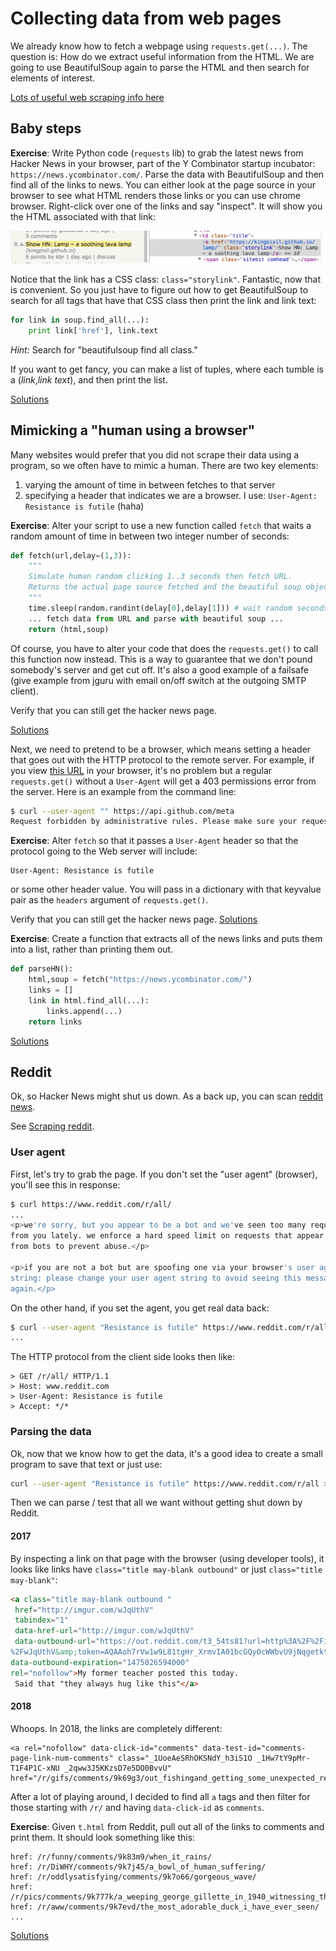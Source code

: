 # Collecting data from web pages

We already know how to fetch a webpage using `requests.get(...)`. The question is: How do we extract useful information from the HTML. We are going to use BeautifulSoup again to parse the HTML and then search for elements of interest.

[Lots of useful web scraping info here](https://automatetheboringstuff.com/chapter11/)

## Baby steps

**Exercise**: Write Python code (`requests` lib) to grab the latest news from Hacker News in your browser, part of the Y Combinator startup incubator: `https://news.ycombinator.com/`. Parse the data with BeautifulSoup and then find all of the links to news.  You can either look at the page source in your browser to see what HTML renders those links or you can use chrome browser. Right-click over one of the links and say "inspect". It will show you the HTML associated with that link:

<img src=figures/hn-element.png width=500>

Notice that the link has a CSS class: `class="storylink"`. Fantastic, now that is convenient.  So you just have to figure out how to get BeautifulSoup to search for all tags that have that CSS class then print the link and link text:

```python
for link in soup.find_all(...):
    print link['href'], link.text
```

*Hint:* Search for "beautifulsoup find all class."

If you want to get fancy, you can make a list of tuples, where each tumble is a (*link*,*link text*), and then print the list.

[Solutions](https://github.com/parrt/msds692/tree/master/notes/code/scrape)

## Mimicking a "human using a browser"

Many websites would prefer that you did not scrape their data using a program, so we often have to mimic a human. There are two key elements:

1. varying the amount of time in between fetches to that server
2. specifying a header that indicates we are a browser. I use: `User-Agent: Resistance is futile`  (haha)

**Exercise**: Alter your script to use a new function called `fetch` that waits a random amount of time in between two integer number of seconds:

```python
def fetch(url,delay=(1,3)):
    """
    Simulate human random clicking 1..3 seconds then fetch URL.
    Returns the actual page source fetched and the beautiful soup object.
    """
    time.sleep(random.randint(delay[0],delay[1])) # wait random seconds
    ... fetch data from URL and parse with beautiful soup ...
    return (html,soup)
```

Of course, you have to alter your code that does the `requests.get()` to call this function now instead. This is a way to guarantee that we don't pound somebody's server and get cut off. It's also a good example of a failsafe (give example from jguru with email on/off switch at the outgoing SMTP client).

Verify that you can still get the hacker news page.

[Solutions](https://github.com/parrt/msds692/tree/master/notes/code/scrape)

Next, we need to pretend to be a browser, which means setting a header that goes out with the HTTP protocol to the remote server. For example, if you view [this URL](https://api.github.com/meta) in your browser, it's no problem but a regular `requests.get()` without a `User-Agent` will get a 403 permissions error from the server. Here is an example from the command line:

```bash
$ curl --user-agent "" https://api.github.com/meta
Request forbidden by administrative rules. Please make sure your request has a User-Agent header (http://developer.github.com/v3/#user-agent-required). Check https://developer.github.com for other possible causes.
```

**Exercise**: Alter `fetch` so that it passes a `User-Agent` header so that the protocol going to the Web server will include:

```
User-Agent: Resistance is futile
```

or some other header value. You will pass in a dictionary with that keyvalue pair as the `headers` argument of `requests.get()`.

Verify that you can still get the hacker news page. [Solutions](https://github.com/parrt/msds692/tree/master/notes/code/scrape)

**Exercise**:  Create a function that extracts all of the news links and puts them into a list, rather than printing them out.

```python
def parseHN():
    html,soup = fetch("https://news.ycombinator.com/")
    links = []
    link in html.find_all(...):
        links.append(...)
    return links
```

[Solutions](https://github.com/parrt/msds692/tree/master/notes/code/scrape)

## Reddit

Ok, so Hacker News might shut us down. As a back up, you can scan [reddit news](https://www.reddit.com/r/all).

See [Scraping reddit](https://www.datacamp.com/community/tutorials/scraping-reddit-python-scrapy).

### User agent

First, let's try to grab the page. If you don't set the "user agent" (browser), you'll see this in response:

```bash
$ curl https://www.reddit.com/r/all/
...
<p>we're sorry, but you appear to be a bot and we've seen too many requests
from you lately. we enforce a hard speed limit on requests that appear to come
from bots to prevent abuse.</p>

<p>if you are not a bot but are spoofing one via your browser's user agent
string: please change your user agent string to avoid seeing this message
again.</p>
```

On the other hand, if you set the agent, you get real data back:
 
```bash
$ curl --user-agent "Resistance is futile" https://www.reddit.com/r/all/
...
```

The HTTP protocol from the client side looks then like:

```
> GET /r/all/ HTTP/1.1
> Host: www.reddit.com
> User-Agent: Resistance is futile
> Accept: */*

```

### Parsing the data

Ok, now that we know how to get the data, it's a good idea to create a small program to save that text or just use:

```bash
curl --user-agent "Resistance is futile" https://www.reddit.com/r/all > /tmp/t.html
```

Then we can parse / test that all we want without getting shut down by Reddit.

#### 2017

By inspecting a link on that page with the browser (using developer tools), it looks like links have `class="title may-blank outbound"` or just `class="title may-blank"`:


```html
<a class="title may-blank outbound "
 href="http://imgur.com/wJqUthV" 
 tabindex="1" 
 data-href-url="http://imgur.com/wJqUthV" 
 data-outbound-url="https://out.reddit.com/t3_54ts81?url=http%3A%2F%2Fimgur.com
%2FwJqUthV&amp;token=AQAAoh7rVw1w9L81tgHr_XrmvIA01bcGQyOcWWbvU9jNqgetktoX" 
data-outbound-expiration="1475026594000" 
rel="nofollow">My former teacher posted this today.
 Said that "they always hug like this"</a>
```

#### 2018

Whoops. In 2018, the links are completely different:

```
<a rel="nofollow" data-click-id="comments" data-test-id="comments-page-link-num-comments" class="_1UoeAeSRhOKSNdY_h3iS1O _1Hw7tY9pMr-T1F4P1C-xNU _2qww3J5KKzsD7e5DO0BvvU" href="/r/gifs/comments/9k69g3/out_fishingand_getting_some_unexpected_results/">
```

After a lot of playing around, I decided to find all `a` tags and then filter for those starting with `/r/` and having `data-click-id` as `comments`.

**Exercise**:  Given `t.html` from Reddit, pull out all of the links to comments and print them.  It should look something like this:

```
href: /r/funny/comments/9k83m9/when_it_rains/
href: /r/DiWHY/comments/9k7j45/a_bowl_of_human_suffering/
href: /r/oddlysatisfying/comments/9k7o66/gorgeous_wave/
href: /r/pics/comments/9k777k/a_weeping_george_gillette_in_1940_witnessing_the/
href: /r/aww/comments/9k7evd/the_most_adorable_duck_i_have_ever_seen/
...
```

[Solutions](https://github.com/parrt/msds692/tree/master/notes/code/scrape)
